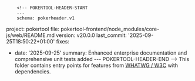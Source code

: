         <!-- POKERTOOL-HEADER-START
        ---
        schema: pokerheader.v1
project: pokertool
file: pokertool-frontend/node_modules/core-js/web/README.md
version: v20.0.0
last_commit: '2025-09-25T18:50:22+01:00'
fixes:
- date: '2025-09-25'
  summary: Enhanced enterprise documentation and comprehensive unit tests added
        ---
        POKERTOOL-HEADER-END -->
This folder contains entry points for features from [WHATWG / W3C](https://github.com/zloirock/core-js#web-standards) with dependencies.
